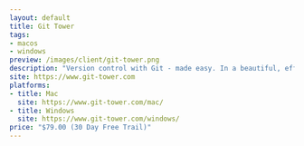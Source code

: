 ```yaml
---
layout: default
title: Git Tower
tags:
- macos
- windows
preview: /images/client/git-tower.png
description: "Version control with Git - made easy. In a beautiful, efficient, and powerful app."
site: https://www.git-tower.com
platforms:
- title: Mac
  site: https://www.git-tower.com/mac/
- title: Windows
  site: https://www.git-tower.com/windows/
price: "$79.00 (30 Day Free Trail)"
---
```


